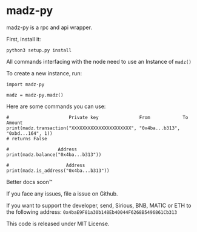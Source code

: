 # madz-py
madz-py is a rpc and api wrapper.

First, install it:
```
python3 setup.py install
```

All commands interfacing with the node need to use an Instance of `madz()`

To create a new instance, run:
```
import madz-py

madz = madz-py.madz()
```
Here are some commands you can use:
```
#                      Private key               From            To            Amount
print(madz.transaction("XXXXXXXXXXXXXXXXXXXXXX", "0x4ba...b313", "0xbd...164", 1))
# returns False 

#                  Address
print(madz.balance("0x4ba...b313"))

#                     Address
print(madz.is_address("0x4ba...b313"))

```

Better docs soon™

If you face any issues, file a issue on Github.

If you want to support the developer, send, Sirious, BNB, MATIC or ETH to the following address:
```0x4baE9F81a30b148Eb40044F6268B5496861Cb313```

This code is released under MIT License.
